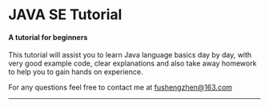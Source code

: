 # JAVA SE Tutorial

#### A tutorial for beginners

This tutorial will assist you to learn Java language basics day by day, with very good example code,  clear explanations and also take away homework to help you to gain hands on experience.



For any questions feel free to contact me at fushengzhen@163.com

------

